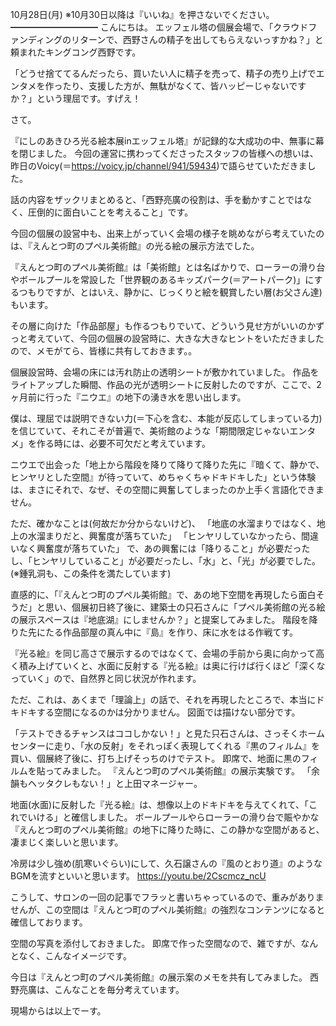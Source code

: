 10月28日(月) ※10月30日以降は『いいね』を押さないでください。
━━━━━━━━━━
こんにちは。
エッフェル塔の個展会場で、「クラウドファンディングのリターンで、西野さんの精子を出してもらえないっすかね？」と頼まれたキングコング西野です。

「どうせ捨ててるんだったら、買いたい人に精子を売って、精子の売り上げでエンタメを作ったり、支援した方が、無駄がなくて、皆ハッピーじゃないですか？」という理屈です。すげえ！

さて。

『にしのあきひろ光る絵本展inエッフェル塔』が記録的な大成功の中、無事に幕を閉じました。
今回の運営に携わってくださったスタッフの皆様への想いは、昨日のVoicy(＝https://voicy.jp/channel/941/59434)で語らせていただきました。

話の内容をザックリまとめると、「西野亮廣の役割は、手を動かすことではなく、圧倒的に面白いことを考えること」です。

今回の個展の設営中も、出来上がっていく会場の様子を眺めながら考えていたのは、『えんとつ町のプペル美術館』の光る絵の展示方法でした。

『えんとつ町のプペル美術館』は「美術館」とは名ばかりで、ローラーの滑り台やボールプールを常設した「世界観のあるキッズパーク(＝アートパーク)」にするつもりですが、とはいえ、静かに、じっくりと絵を観賞したい層(お父さん達)もいます。

その層に向けた「作品部屋」も作るつもりでいて、どういう見せ方がいいのかずっと考えていて、今回の個展の設営時に、大きな大きなヒントをいただきましたので、メモがてら、皆様に共有しておきます。。

個展設営時、会場の床には汚れ防止の透明シートが敷かれていました。
作品をライトアップした瞬間、作品の光が透明シートに反射したのですが、ここで、2ヶ月前に行った『ニウエ』の地下の湧き水を思い出します。

僕は、理屈では説明できない力(＝下心を含む、本能が反応してしまっている力)を信じていて、それこそが普遍で、美術館のような「期間限定じゃないエンタメ」を作る時には、必要不可欠だと考えています。

ニウエで出会った「地上から階段を降りて降りて降りた先に『暗くて、静かで、ヒンヤリとした空間』が待っていて、めちゃくちゃドキドキした」という体験は、まさにそれで、なぜ、その空間に興奮してしまったのか上手く言語化できません。

ただ、確かなことは(何故だか分からないけど)、
「地底の水溜まりではなく、地上の水溜まりだと、興奮度が落ちていた」
「ヒンヤリしていなかったら、間違いなく興奮度が落ちていた」
で、あの興奮には「降りること」が必要だったし、「ヒンヤリしていること」が必要だったし、「水」と、「光」が必要でした。
(※鍾乳洞も、この条件を満たしています)

直感的に、「『えんとつ町のプペル美術館』で、あの地下空間を再現したら面白そうだ」と思い、個展初日終了後に、建築士の只石さんに「プペル美術館の光る絵の展示スペースは『地底湖』にしませんか？」と提案してみました。
階段を降りた先にたる作品部屋の真ん中に『島』を作り、床に水をはる作戦てす。

『光る絵』を同じ高さで展示するのではなくて、会場の手前から奥に向かって高く積み上げていくと、水面に反射する『光る絵』は奥に行けば行くほど「深くなっていく」ので、自然界と同じ状況が作れます。

ただ、これは、あくまで「理論上」の話で、それを再現したところで、本当にドキドキする空間になるのかは分かりません。
図面では描けない部分です。

「テストできるチャンスはココしかない！」と見た只石さんは、さっそくホームセンターに走り、「水の反射」をそれっぽく表現してくれる『黒のフィルム』を買い、個展終了後に、打ち上げそっちのけでテスト。
即席で、地面に黒のフィルムを貼ってみました。
『えんとつ町のプペル美術館』の展示実験です。
「余韻もヘッタクレもない！」と上田マネージャー。

地面(水面)に反射した『光る絵』は、想像以上のドキドキを与えてくれて、「これでいける」と確信しました。
ボールプールやらローラーの滑り台で賑やかな『えんとつ町のプペル美術館』の地下に降りた時に、この静かな空間があると、凄まじく楽しいと思います。

冷房は少し強め(肌寒いぐらい)にして、久石譲さんの『風のとおり道』のようなBGMを流すといいと思います。
https://youtu.be/2Cscmcz_ncU

こうして、サロンの一回の記事でフラッと書いちゃっているので、重みがありませんが、この空間は『えんとつ町のプペル美術館』の強烈なコンテンツになると確信しております。

空間の写真を添付しておきました。
即席で作った空間なので、雑ですが、なんとなく、こんなイメージです。

今日は『えんとつ町のプペル美術館』の展示案のメモを共有してみました。
西野亮廣は、こんなことを毎分考えています。

現場からは以上でーす。
